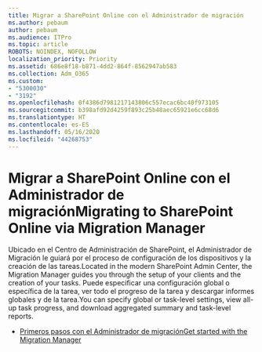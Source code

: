 ```yaml
---
title: Migrar a SharePoint Online con el Administrador de migración
ms.author: pebaum
author: pebaum
ms.audience: ITPro
ms.topic: article
ROBOTS: NOINDEX, NOFOLLOW
localization_priority: Priority
ms.assetid: 686e8f18-b871-4dd2-864f-8562947ab583
ms.collection: Adm_O365
ms.custom:
- "5300030"
- "3192"
ms.openlocfilehash: 0f4386d7981217143806c557ecac6bc40f973105
ms.sourcegitcommit: b398afd92d4259f893c25b48aec65921e6cc68d6
ms.translationtype: HT
ms.contentlocale: es-ES
ms.lasthandoff: 05/16/2020
ms.locfileid: "44268753"
---
```

# <a name="migrating-to-sharepoint-online-via-migration-manager"></a><span data-ttu-id="6fec8-102">Migrar a SharePoint Online con el Administrador de migración</span><span class="sxs-lookup"><span data-stu-id="6fec8-102">Migrating to SharePoint Online via Migration Manager</span></span>

<span data-ttu-id="6fec8-103">Ubicado en el Centro de Administración de SharePoint, el Administrador de Migración le guiará por el proceso de configuración de los dispositivos y la creación de las tareas.</span><span class="sxs-lookup"><span data-stu-id="6fec8-103">Located in the modern SharePoint Admin Center, the Migration Manager guides you through the setup of your clients and the creation of your tasks.</span></span> <span data-ttu-id="6fec8-104">Puede especificar una configuración global o específica de la tarea, ver todo el progreso de la tarea y descargar informes globales y de la tarea.</span><span class="sxs-lookup"><span data-stu-id="6fec8-104">You can specify global or task-level settings, view all-up task progress, and download aggregated summary and task-level reports.</span></span>

- [<span data-ttu-id="6fec8-105">Primeros pasos con el Administrador de migración</span><span class="sxs-lookup"><span data-stu-id="6fec8-105">Get started with the Migration Manager</span></span>](https://docs.microsoft.com/sharepointmigration/mm-get-started)

